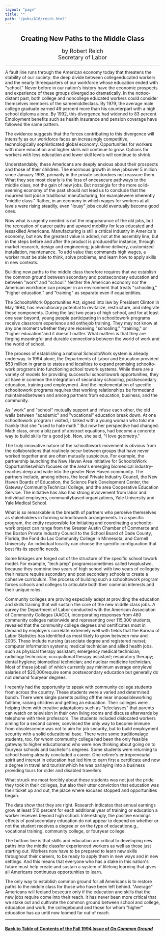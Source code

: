 ```yaml
---
layout: "page"
title: ""
path: "/pubs/A16/reich.html"
---
```

<main>
<center><h2>
Creating New Paths to the Middle Class</h2>
<p><font size="+1">by Robert Reich<br/>Secretary of Labor</font>
</p></center>
<hr/>
A fault line runs through the American economy today that  threatens the
stability of our society:  the deep divide between  college­educated
workers and the nearly three­quarters of our  workforce whose
education ended with "school."  Never before in our  nation's history have
the economic prospects and experience of these  groups diverged so
dramatically.  In the not­too­distant past, both  college and
non­college educated workers could consider themselves  members of
the same­middle­class.  By 1979, the average male  college
graduate earned 49 percent more than his counterpart with a  high school
diploma alone.  By 1992, this divergence had widened to  83 percent.
Employment benefits such as health insurance and  pension coverage have
followed the same pattern.
<p>
The evidence suggests that the forces contributing to this divergence
will intensify as our workforce faces an increasingly competitive,
technologically sophisticated global economy.  Opportunities for  workers
with more education and higher skills will continue to grow.   Options for
workers with less education and lower skill levels will  continue to
shrink.
</p><p>
Understandably, these Americans are deeply anxious about their  prospects
and those of their children.  The enormous growth in new  jobs­over 5
million since January 1993, primarily in the private  sector­does not
reassure them.  What they see most clearly is the  loss of
once­secure pathways to the middle class, not the gain of new  jobs.
But nostalgia for the more solid­seeming economy of the past  should
not lead us to conclude that the mourned lost jobs­in  traditional
manufacturing, for example­were inherently "middle  class." Rather,
in an economy in which wages for workers at all levels  were rising
steadily, even "lousy" jobs could eventually become good  ones.
</p><p>
Now what is urgently needed is not the reappearance of the old jobs,  but
the re­creation of career paths and upward mobility for less­
educated and less­skilled Americans. Manufacturing is still a
critical  industry in America's economy, but now the greatest value is
added,  not at the assembly line, but in the steps before and after the
product is produced­for instance, through market research, design
and engineering; just­in­time delivery, customized installation,
maintenance. To add value that commands high wages, a worker  must be able
to think, solve problems, and learn how to apply skills  in new contexts.
</p><p>
Building new paths to the middle class therefore requires that we
establish the common ground between secondary and postsecondary  education
and between "work" and "school." Neither the American  economy nor the
American workforce can prosper in an environment  that treats "schooling,"
"higher education," and "training" as separate­ even if
equal­entities.
</p><p>
The School­to­Work Opportunities Act, signed into law by
President  Clinton in May 1994, has revolutionary potential to revitalize,
restructure, and integrate these components. During the last two  years of
high school, and for at least one year beyond, young people  participating
in school­to­work programs receive classroom  experience and
on­the­job training. They may not know at any one  moment
whether they are receiving "schooling," "training," or "higher
education"­and it doesn't matter. What matters is that they are
forging meaningful and durable connections between the world of  work and
the world of school.
</p><p>
The process of establishing a national School­to­Work system is
already underway. In 1994 alone, the Departments of Labor and  Education
provided $53 million in grants to states and localities to  expand
promising school­to­work programs into functioning school­
to­work systems. While there are a variety of models for providing
successful school­to­work opportunities, they all have in common
the  integration of secondary schooling, post­secondary education,
training and employment.  And the implementation of specific
school­to­work programs requires that working relationships be
formed­and maintained­between and among partners from
education, business, and the community.
</p><p>As "work" and "school" mutually support and infuse each other, the  old
walls between "academic" and "vocational" education break down.   At one
school­to­work program I visited, I talked with a young  woman
who told me frankly that she "used to hate math." But now  her perspective
had changed. Math class, once a blizzard of abstract  equations, had
become a concrete way to build skills for a good job.  Now, she said, "I
love geometry."
</p><p>
The truly innovative nature of the school­to­work movement is
obvious from the collaborations that routinely occur between groups  that
have never worked together and are often mutually suspicious.  For
example, the partnership launching the New Haven Area  Initiative for
School­to­Work Opportunities­which focuses on the  area's
emerging biomedical industry­reaches deep and wide into the  greater
New Haven community. The partners include, among others,  the local
Private Industry Council, the New Haven Boards of  Education, the Science
Park Development Center, the Gateway Community­Technical College, and
the area Cooperative Education  Service. The initiative has also had
strong involvement from labor  and individual employers,
community­based organizations, Yale  University and Yale Medical
School.
</p><p>
What is so remarkable is the breadth of partners who perceive  themselves
as stakeholders in forming school­to­work arrangements.  In a
specific program, the entity responsible for initiating and  coordinating
a school­to­work project can range from the Greater  Austin
Chamber of Commerce and the Boston Private Industry  Council to the School
Board of Dade County, Florida, the Fond du Lac  Community College in
Minnesota, and Cornell University. An  individual locality can choose the
specific configuration that best fits  its specific needs.
</p><p>
Some linkages are forged out of the structure of the specific school­
to­work model. For example, "tech prep" programs­sometimes
called  two­plus­two, because they combine two years of high
school with  two years of college­by their nature require secondary
and post­ secondary schools to create a cohesive curriculum. The
process of  building such a school­to­work program forces
schools and colleges  to articulate both their common interests and their
unique roles.
</p><p>
Community colleges are proving especially adept at providing the
education and skills training that will sustain the core of the new
middle class jobs. A survey the Department of Labor conducted with  the
American Association of Community Colleges (AACC),  incorporating
responses from 460 community colleges nationwide  and representing over
115,300 students, revealed that the  community college degrees and
certificates most in demand by  employers correlate extremely well with
fields that the Bureau of  Labor Statistics has identified as most likely
to grow between now  and 2005. These include nursing (associate degree and
registered  nurse); computer information systems; medical technician and
allied  health jobs, such as physical therapy assistant; emergency medical
technician; radiology technician; occupational therapy assistant;
respiratory therapy; dental hygiene; biomedical technician; and  nuclear
medicine technician. Most of these jobs­all of which currently  pay
minimum average entry­level salaries of $20,000­require some
post­secondary education but generally do not demand four­year
degrees.
</p><p>
I recently had the opportunity to speak with community college  students
from across the country. These students were a varied and  determined
bunch. There were single parents pulling off the near­
impossible­working full­time, raising children and getting an
education. Their colleges were helping them with creative  adaptations
such as "tele­classes" that parents can watch on  television in their
own living rooms and discuss afterwards by  telephone with their
professors. The students included dislocated  workers aiming for a second
career, convinced the only way to  become immune from obsolescence was not
to aim for job security,  but to build employment security with a solid
educational base.  There were some traditional­age students, too, for
whom community  college had been the only feasible gateway to higher
education­and  who were now thinking about going on to four­year
schools and  bachelor's degrees. Some students were returning to school
having  already concluded a career. One retiree's entrepreneurial spirit
and  interest in education had led him to earn first a certificate and now
a  degree in travel and tourism­which he was parlaying into a
business  providing tours for older and disabled travellers.
</p><p>
What struck me most forcibly about these students was not just the  pride
they took in their colleges, but also their utter conviction that
education was their ticket up and out, the place where excuses  stopped
and opportunities began.
</p><p>
The data show that they are right. Research indicates that annual
earnings grow at least 5­10 percent for each additional year of
training or education a worker receives beyond high school.
Interestingly, the positive earnings effects of post­secondary
education do not appear to depend on whether or not the student  receives
a degree or on the type of education­e.g., vocational training,
community college, or four­year college.
</p><p>
The bottom line is that skills and education are critical to developing
new paths into the middle class­for experienced workers as well as
those just starting out.  Workers now have to be prepared to learn  new
skills throughout their careers, to be ready to apply them in  new ways
and in new settings. And this means that everyone who  has a stake in this
nation's future must help      create and sustain a  system of lifelong
learning that gives all Americans continuous  opportunities to learn.
</p><p>
The only way to establish common ground for all Americans is to  restore
paths to the middle class for those who have been left  behind. "Average"
Americans will feel­and be­secure only if the  education and
skills that the new jobs require come into their reach.  It has never been
more critical that we stake out and cultivate the  common ground between
school and college, education and work, the  college­bound and those
for whom "higher" education has up until  now loomed far out of reach.
</p><hr/>
<h4><a href="/pubs/A16/">Back to
Table of Contents of the Fall 1994 Issue of <i>On Common
Ground</i></a>
</h4>
</main>
